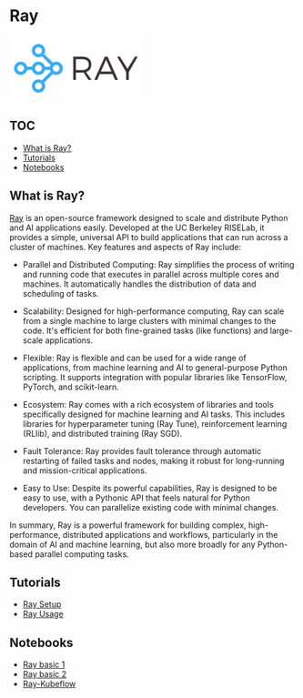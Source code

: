 # Ray

![ray-logo.png](../../resources/img/ray-logo.png)

## TOC
  - [What is Ray?](#what-is-ray)
  - [Tutorials](#tutorials)
  - [Notebooks](#notebooks)

## What is Ray?

[Ray](https://docs.ray.io/en/latest/index.html) is an open-source framework designed to scale and distribute Python and AI applications easily. Developed at the UC Berkeley RISELab, it provides a simple, universal API to build applications that can run across a cluster of machines. Key features and aspects of Ray include:

- Parallel and Distributed Computing: Ray simplifies the process of writing and running code that executes in parallel across multiple cores and machines. It automatically handles the distribution of data and scheduling of tasks.

- Scalability: Designed for high-performance computing, Ray can scale from a single machine to large clusters with minimal changes to the code. It's efficient for both fine-grained tasks (like functions) and large-scale applications.

- Flexible: Ray is flexible and can be used for a wide range of applications, from machine learning and AI to general-purpose Python scripting. It supports integration with popular libraries like TensorFlow, PyTorch, and scikit-learn.

- Ecosystem: Ray comes with a rich ecosystem of libraries and tools specifically designed for machine learning and AI tasks. This includes libraries for hyperparameter tuning (Ray Tune), reinforcement learning (RLlib), and distributed training (Ray SGD).

- Fault Tolerance: Ray provides fault tolerance through automatic restarting of failed tasks and nodes, making it robust for long-running and mission-critical applications.

- Easy to Use: Despite its powerful capabilities, Ray is designed to be easy to use, with a Pythonic API that feels natural for Python developers. You can parallelize existing code with minimal changes.

In summary, Ray is a powerful framework for building complex, high-performance, distributed applications and workflows, particularly in the domain of AI and machine learning, but also more broadly for any Python-based parallel computing tasks.

## Tutorials

- [Ray Setup](./01_Ray_setup.md)
- [Ray Usage](./02_Ray_usage.md)

## Notebooks

- [Ray basic 1](./notebooks/ray_basic_1.ipynb)
- [Ray basic 2](./notebooks/ray_basic_2.ipynb)
- [Ray-Kubeflow](./notebooks/ray_kubeflow.ipynb)